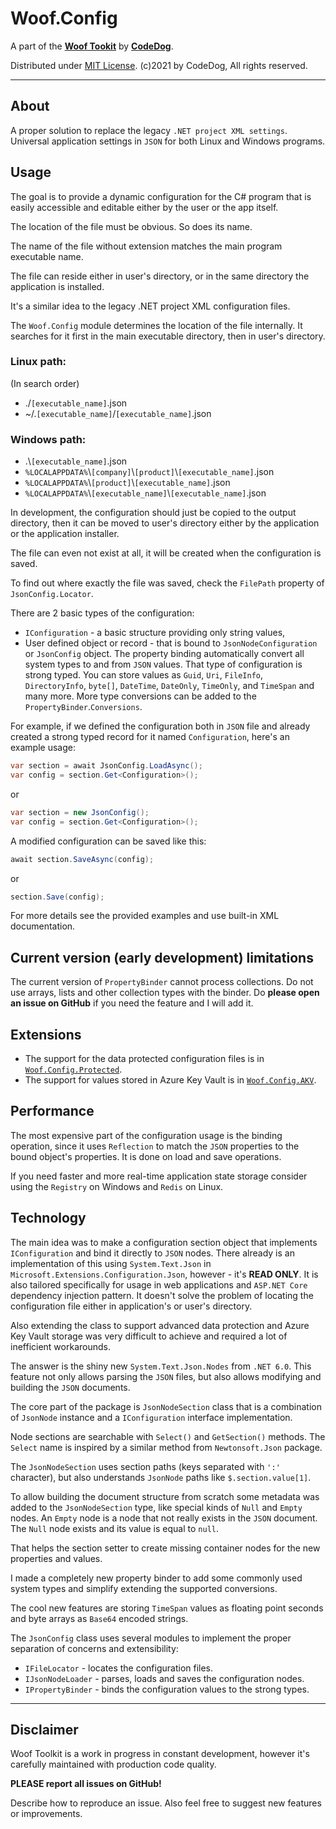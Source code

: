 # Woof.Config

A part of the [**Woof Tookit**](../../Readme.md)
by **[CodeDog](https://www.codedog.pl)**.

Distributed under [MIT License](https://en.wikipedia.org/wiki/MIT_License).
(c)2021 by CodeDog, All rights reserved.

---

## About

A proper solution to replace the legacy `.NET project XML settings`.
Universal application settings in `JSON` for both Linux and Windows
programs.

## Usage

The goal is to provide a dynamic configuration for the C# program that is
easily accessible and editable either by the user or the app itself.

The location of the file must be obvious. So does its name.

The name of the file without extension matches the main program executable name.

The file can reside either in user's directory, or in the same directory
the application is installed.

It's a similar idea to the legacy .NET project XML configuration files.

The `Woof.Config` module determines the location of the file internally.
It searches for it first in the main executable directory, then in user's
directory.

### Linux path:
(In search order)

- ./`[executable_name]`.json
- ~/.`[executable_name]`/`[executable_name]`.json

### Windows path:

- .\\`[executable_name]`.json
- `%LOCALAPPDATA%`\\`[company]`\\``[product]``\\`[executable_name]`.json
- `%LOCALAPPDATA%`\\``[product]``\\`[executable_name]`.json
- `%LOCALAPPDATA%`\\``[executable_name]``\\`[executable_name]`.json

In development, the configuration should just be copied to the output
directory, then it can be moved to user's directory either by the application
or the application installer.

The file can even not exist at all, it will be created when the configuration
is saved.

To find out where exactly the file was saved, check the `FilePath` property
of `JsonConfig.Locator`. 

There are 2 basic types of the configuration:
- `IConfiguration` - a basic structure providing only string values,
- User defined object or record - that is bound to `JsonNodeConfiguration`
  or `JsonConfig` object. The property binding automatically convert all system
  types to and from `JSON` values. That type of configuration is strong typed.
  You can store values as `Guid`, `Uri`, `FileInfo`, `DirectoryInfo`, `byte[]`,
  `DateTime`, `DateOnly`, `TimeOnly`, and `TimeSpan` and many more. More type
  conversions can be added to the `PropertyBinder`.`Conversions`.

For example, if we defined the configuration both in `JSON` file and already
created a strong typed record for it named `Configuration`, here's an example
usage:

```cs
var section = await JsonConfig.LoadAsync();
var config = section.Get<Configuration>();
```

or

```cs
var section = new JsonConfig();
var config = section.Get<Configuration>();
```

A modified configuration can be saved like this:

```cs
await section.SaveAsync(config);
```

or

```cs
section.Save(config);
```
For more details see the provided examples and use built-in XML documentation.

## Current version (early development) limitations

The current version of `PropertyBinder` cannot process collections.
Do not use arrays, lists and other collection types with the binder.
Do **please open an issue on GitHub** if you need the feature and I will add it.

## Extensions

- The support for the data protected configuration files is in
  [`Woof.Config.Protected`](../Woof.Config.Protected/Readme.md).
- The support for values stored in Azure Key Vault is in
  [`Woof.Config.AKV`](../Woof.Config.AKV/Readme.md).

## Performance

The most expensive part of the configuration usage is the binding operation,
since it uses `Reflection` to match the `JSON` properties to the bound
object's properties. It is done on load and save operations.

If you need faster and more real-time application state storage consider
using the `Registry` on Windows and `Redis` on Linux.

## Technology

The main idea was to make a configuration section object that implements
`IConfiguration` and bind it directly to `JSON` nodes.
There already is an implementation of this using `System.Text.Json` in
`Microsoft.Extensions.Configuration.Json`, however - it's **READ ONLY**.
It is also tailored specifically for usage in web applications and
`ASP.NET Core` dependency injection pattern. It doesn't solve the problem
of locating the configuration file either in application's or user's directory.

Also extending the class to support advanced data protection and
Azure Key Vault storage was very difficult to achieve and required a lot
of inefficient workarounds.

The answer is the shiny new `System.Text.Json.Nodes` from `.NET 6.0`.
This feature not only allows parsing the `JSON` files, but also allows
modifying and building the `JSON` documents.

The core part of the package is `JsonNodeSection` class that is a combination of
`JsonNode` instance and a `IConfiguration` interface implementation.

Node sections are searchable with `Select()` and `GetSection()` methods.
The `Select` name is inspired by a similar method from `Newtonsoft.Json`
package.

The `JsonNodeSection` uses section paths (keys separated with `':'` character),
but also understands `JsonNode` paths like `$.section.value[1]`.

To allow building the document structure from scratch some metadata was added
to the `JsonNodeSection` type, like special kinds of `Null` and `Empty` nodes.
An `Empty` node is a node that not really exists in the `JSON` document.
The `Null` node exists and its value is equal to `null`.

That helps the section setter to create missing container nodes for the new
properties and values.

I made a completely new property binder to add some commonly used system types
and simplify extending the supported conversions.

The cool new features are storing `TimeSpan` values as floating point
seconds and byte arrays as `Base64` encoded strings.

The `JsonConfig` class uses several modules to implement the proper
separation of concerns and extensibility:
- `IFileLocator` - locates the configuration files.
- `IJsonNodeLoader` - parses, loads and saves the configuration nodes.
- `IPropertyBinder` - binds the configuration values to the strong types.

---

## Disclaimer

Woof Toolkit is a work in progress in constant development,
however it's carefully maintained with production code quality.

**PLEASE report all issues on GitHub!**

Describe how to reproduce an issue.
Also feel free to suggest new features or improvements.